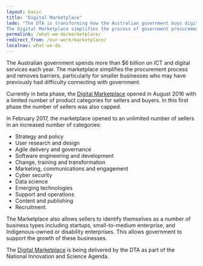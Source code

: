```yaml
---
layout: basic
title: "Digital Marketplace"
lede: "The DTA is transforming how the Australian government buys digital services.
The Digital Marketplace simplifies the process of government procurement and makes it easier for businesses of all sizes to access government contracts."
permalink: /what-we-do/marketplace/
redirect_from: /our-work/marketplace/
localnav: what-we-do
---
```


The Australian government spends more than $6 billion on ICT and digital services each year. The marketplace simplifies the procurement process and removes barriers, particularly for smaller businesses who may have previously had difficulty connecting with government.

Currently in beta phase, the [Digital Marketplace](https://marketplace.service.gov.au/) opened in August 2016 with a limited number of product categories for sellers and buyers. In this first phase the number of sellers was also capped. 

In February 2017, the marketplace opened to an unlimited number of sellers in an increased number of categories:
- Strategy and policy
- User research and design
- Agile delivery and governance
- Software engineering and development
- Change, training and transformation
- Marketing, communications and engagement 
- Cyber security 
- Data science 
- Emerging technologies
- Support and operations 
- Content and publishing
- Recruitment.

The Marketplace also allows sellers to identify themselves as a number of business types including startups, small-to-medium enterprise, and Indigenous-owned or disability enterprises. This allows government to support the growth of these businesses.

The [Digital Marketplace](https://marketplace.service.gov.au/) is being delivered by the DTA as part of the National Innovation and Science Agenda.
